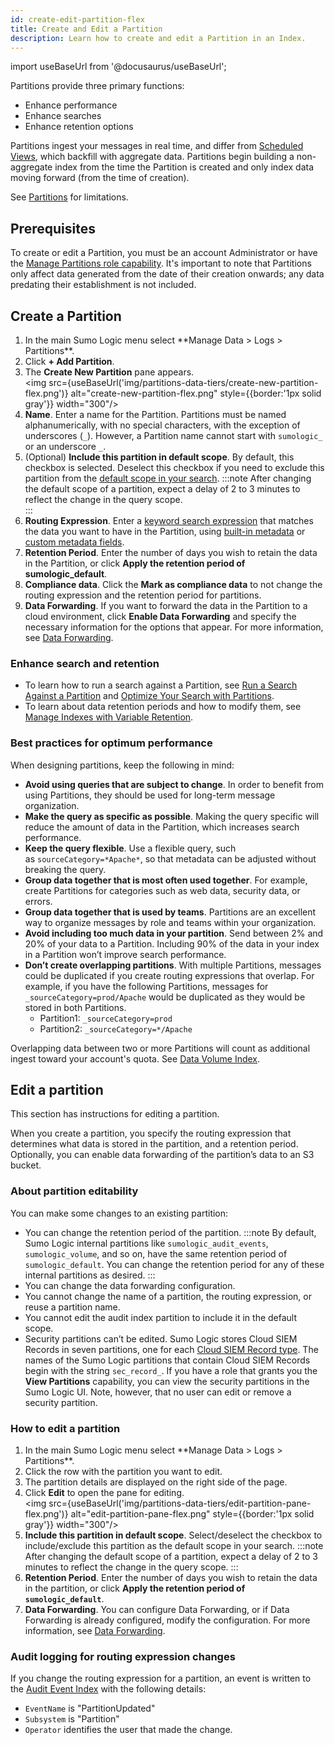 ```yaml
---
id: create-edit-partition-flex
title: Create and Edit a Partition
description: Learn how to create and edit a Partition in an Index.
---
```


import useBaseUrl from '@docusaurus/useBaseUrl';

Partitions provide three primary functions:
* Enhance performance
* Enhance searches
* Enhance retention options

Partitions ingest your messages in real time, and differ from [Scheduled Views](/docs/manage/scheduled-views), which backfill with aggregate data. Partitions begin building a non-aggregate index from the time the Partition is created and only index data moving forward (from the time of creation).

See [Partitions](/docs/manage/partitions) for limitations.

## Prerequisites

To create or edit a Partition, you must be an account Administrator or have the [Manage Partitions role capability](/docs/manage/users-roles/roles/role-capabilities). It's important to note that Partitions only affect data generated from the date of their creation onwards; any data predating their establishment is not included.
 
## Create a Partition

1. <!--Kanso [**Classic UI**](/docs/get-started/sumo-logic-ui/). Kanso--> In the main Sumo Logic menu select **Manage Data > Logs > Partitions**. <!--Kanso <br/>[**New UI**](/docs/get-started/sumo-logic-ui-new/). In the top menu select **Configuration**, and then under **Logs** select **Partitions**. You can also click the **Go To...** menu at the top of the screen and select **Partitions**. Kanso-->
1. Click **+ Add Partition**.
1. The **Create New Partition** pane appears.<br/><img src={useBaseUrl('img/partitions-data-tiers/create-new-partition-flex.png')} alt="create-new-partition-flex.png"  style={{border:'1px solid gray'}} width="300"/>
1. **Name**. Enter a name for the Partition. Partitions must be named alphanumerically, with no special characters, with the exception of underscores (`_`). However, a Partition name cannot start with `sumologic_` or an underscore `_`.
1. (Optional) **Include this partition in default scope**. By default, this checkbox is selected. Deselect this checkbox if you need to exclude this partition from the [default scope in your search](/docs/manage/partitions/flex/faq/#how-can-i-optimize-my-query-using-default-scope).
    :::note
    After changing the default scope of a partition, expect a delay of 2 to 3 minutes to reflect the change in the query scope.  
    :::
1. **Routing Expression**. Enter a [keyword search expression](/docs/search/get-started-with-search/build-search/keyword-search-expressions.md) that matches the data you want to have in the Partition, using [built-in metadata](/docs/search/get-started-with-search/search-basics/built-in-metadata) or [custom metadata fields](/docs/manage/fields). 
1. **Retention Period**. Enter the number of days you wish to retain the data in the Partition, or click **Apply the retention period of sumologic_default**.
1. **Compliance data**. Click the **Mark as compliance data** to not change the routing expression and the retention period for partitions.
1. **Data Forwarding**. If you want to forward the data in the Partition to a cloud environment, click **Enable Data Forwarding** and specify the necessary information for the options that appear. For more information, see [Data Forwarding](/docs/manage/data-forwarding).

### Enhance search and retention

* To learn how to run a search against a Partition, see [Run a Search Against a Partition](/docs/manage/partitions/run-search-against-partition) and [Optimize Your Search with Partitions](/docs/search/optimize-search-partitions.md).
* To learn about data retention periods and how to modify them, see [Manage Indexes with Variable Retention](/docs/manage/partitions/manage-indexes-variable-retention).

### Best practices for optimum performance

When designing partitions, keep the following in mind:
* **Avoid using queries that are subject to change**. In order to benefit from using Partitions, they should be used for long-term message organization.
* **Make the query as specific as possible**. Making the query specific will reduce the amount of data in the Partition, which increases search performance.
* **Keep the query flexible**. Use a flexible query, such as `sourceCategory=*Apache*`, so that metadata can be adjusted without breaking the query.
* **Group data together that is most often used together**. For example, create Partitions for categories such as web data, security data, or errors.
* **Group data together that is used by teams**. Partitions are an excellent way to organize messages by role and teams within your organization.
* **Avoid including too much data in your partition**. Send between 2% and 20% of your data to a Partition. Including 90% of the data in your index in a Partition won’t improve search performance.
* **Don’t create overlapping partitions**. With multiple Partitions, messages could be duplicated if you create routing expressions that overlap. For example, if you have the following Partitions, messages for `_sourceCategory=prod/Apache` would be duplicated as they would be stored in both Partitions. 
  * Partition1: `_sourceCategory=prod`
  * Partition2: `_sourceCategory=*/Apache`

Overlapping data between two or more Partitions will count as additional ingest toward your account's quota. See [Data Volume Index](/docs/manage/ingestion-volume/data-volume-index).

## Edit a partition

This section has instructions for editing a partition.  

When you create a partition, you specify the routing expression that determines what data is stored in the partition, and a retention period. Optionally, you can enable data forwarding of the partition’s data to an S3 bucket.  

### About partition editability

You can make some changes to an existing partition:  

* You can change the retention period of the partition.
  :::note
  By default, Sumo Logic internal partitions like `sumologic_audit_events`, `sumologic_volume`, and so on, have the same retention period of `sumologic_default`. You can change the retention period for any of these internal partitions as desired.
  :::
* You can change the data forwarding configuration.
* You cannot change the name of a partition, the routing expression, or reuse a partition name.
* You cannot edit the audit index partition to include it in the default scope. 
* Security partitions can’t be edited. Sumo Logic stores Cloud SIEM Records in seven partitions, one for each [Cloud SIEM Record type](/docs/cse/schema/cse-record-types). The names of the Sumo Logic partitions that contain Cloud SIEM Records begin with the string `sec_record_`. If you have a role that grants you the **View Partitions** capability, you can view the security partitions in the Sumo Logic UI. Note, however, that no user can edit or remove a security partition.

### How to edit a partition

1. <!--Kanso [**Classic UI**](/docs/get-started/sumo-logic-ui/). Kanso--> In the main Sumo Logic menu select **Manage Data > Logs > Partitions**. <!--Kanso <br/>[**New UI**](/docs/get-started/sumo-logic-ui-new/). In the top menu select **Configuration**, and then under **Logs** select **Partitions**. You can also click the **Go To...** menu at the top of the screen and select **Partitions**. Kanso-->
1. Click the row with the partition you want to edit.
1. The partition details are displayed on the right side of the page.
1. Click **Edit** to open the pane for editing.<br/><img src={useBaseUrl('img/partitions-data-tiers/edit-partition-pane-flex.png')} alt="edit-partition-pane-flex.png"  style={{border:'1px solid gray'}} width="300"/>
1. **Include this partition in default scope**. Select/deselect the checkbox to include/exclude this partition as the default scope in your search.
    :::note
    After changing the default scope of a partition, expect a delay of 2 to 3 minutes to reflect the change in the query scope.
    :::
1. **Retention Period**. Enter the number of days you wish to retain the data in the partition, or click **Apply the retention period of `sumologic_default`**.
1. **Data Forwarding**. You can configure Data Forwarding, or if Data Forwarding is already configured, modify the configuration. For more information, see [Data Forwarding](/docs/manage/data-forwarding).

### Audit logging for routing expression changes

If you change the routing expression for a partition, an event is
written to the [Audit Event Index](/docs/manage/security/audit-indexes/audit-event-index) with the following details:

* `EventName` is "PartitionUpdated"
* `Subsystem` is "Partition"
* `Operator` identifies the user that made the change. 

